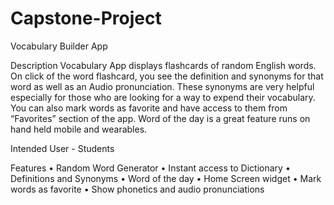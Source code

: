 # Capstone-Project
Vocabulary Builder App

Description
Vocabulary App displays flashcards of random English words. On click of the word flashcard, you see the definition and synonyms for that word as well as an Audio pronunciation. These synonyms are very helpful especially for those who are looking for a way to expend their vocabulary. You can also mark words as favorite and have access to them from “Favorites” section of the app.
Word of the day is a great feature runs on hand held mobile and wearables.

Intended User - Students

Features
• Random Word Generator
• Instant access to Dictionary
• Definitions and Synonyms
• Word of the day
• Home Screen widget
• Mark words as favorite
• Show phonetics and audio pronunciations
